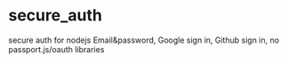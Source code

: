 # secure_auth
secure auth for nodejs
Email&password, Google sign in, Github sign in, no passport.js/oauth libraries
